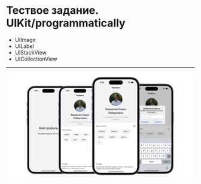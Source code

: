 

# Тествое задание. UIKit/programmatically
- UIImage
- UILabel
- UIStackView
- UICollectionView

--- 

 <img src="Images/image.png" alt="image" width="1000" />

